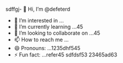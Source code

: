 sdffgj- 👋 Hi, I’m @defeterd
- 👀 I’m interested in ...
- 🌱 I’m currently learning ...45
- 💞️ I’m looking to collaborate on ...45
- 📫 How to reach me ...
- 😄 Pronouns: ...1235dhf545
- ⚡ Fun fact: ...refer45
sdfdsf53
23465ad63
<!---ddd15345
defeterd/defeterd is a ✨ special ✨ repository because its `README.md` (this file) appears on your GitHub profile.
You can click the Preview link to take a look at your changes.
--->
